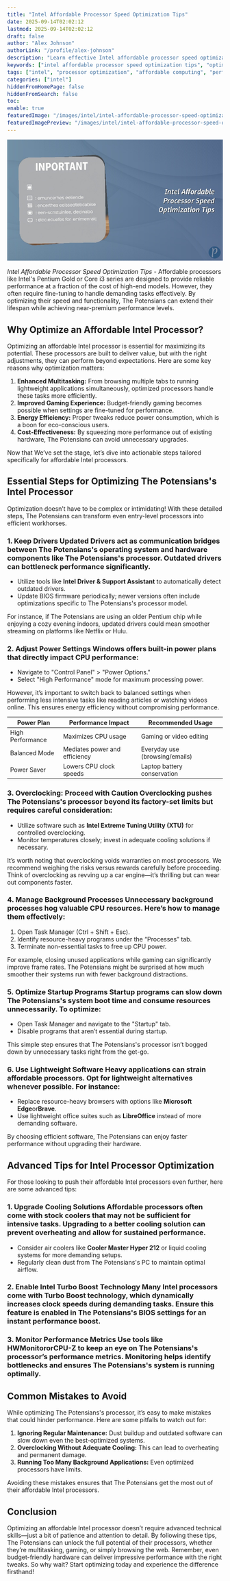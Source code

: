 ```yaml
---
title: "Intel Affordable Processor Speed Optimization Tips"
date: 2025-09-14T02:02:12
lastmod: 2025-09-14T02:02:12
draft: false
author: "Alex Johnson"
authorLink: "/profile/alex-johnson"
description: "Learn effective Intel affordable processor speed optimization tips to boost performance, enhance efficiency, and maximize your computing experience without overspending."
keywords: ["intel affordable processor speed optimization tips", "optimize intel processor performance", "affordable intel processor speed guide"]
tags: ["intel", "processor optimization", "affordable computing", "performance tips"]
categories: ["intel"]
hiddenFromHomePage: false
hiddenFromSearch: false
toc:
enable: true
featuredImage: "/images/intel/intel-affordable-processor-speed-optimization-tips.jpg"
featuredImagePreview: "/images/intel/intel-affordable-processor-speed-optimization-tips.jpg"
---
```


![Intel Affordable Processor Speed Optimization Tips](/images/intel/intel-affordable-processor-speed-optimization-tips.jpg)



*Intel Affordable Processor Speed Optimization Tips* - Affordable processors like Intel's Pentium Gold or Core i3 series are designed to provide reliable performance at a fraction of the cost of high-end models. However, they often require fine-tuning to handle demanding tasks effectively. By optimizing their speed and functionality, The Potensians can extend their lifespan while achieving near-premium performance levels.

## Why Optimize an Affordable Intel Processor?

Optimizing an affordable​ Intel processor is essential for maximizing its potential. These processors are built to deliver value, but with the right adjustments, they can perform beyond expectations. Here are some key reasons why optimization matters:

1. __Enhanced Multitasking:__ From browsing multiple tabs to running lightweight applications simultaneously, optimized processors handle these tasks more efficiently. 
2. **Improved Gaming Experience:** Budget-friendly gaming becomes possible when settings are fine-tuned for performance. 
3. **Energy Efficiency:** Proper tweaks reduce power consumption, which is a boon for eco-conscious users. 
4. **Cost-Effectiveness:** By squeezing more performance out of existing hardware, The Potensians can avoid unnecessary upgrades. 

Now that We’ve set the stage, let’s dive into actionable steps tailored specifically for affordable Intel processors.

## Essential Steps for Optimizing The Potensians's Intel Processor

Optimization doesn’t have to be complex or intimidating! With these deta​iled steps, The Potensians can transform even entry-level processors into efficient workhorses.

### 1. Keep Drivers Updated Drivers act as communication bridges between The Potensians's operating system and hardware components like The Potensians's processor. Outdated drivers can bottleneck performance significantly.

- Utilize tools like **Intel Driver & Support Assistant** to automatically detect outdated drivers. 
- Update BIOS firmware periodically; newer versions often include optimizations specific to The Potensians's processor model. 

For instance, if The Potensians are using an older Pentium chip while enjoying a cozy evening indoors, updated drivers could mean smoother streaming on platforms like Netflix or Hulu.

### 2. Adjust Power Settings Windows offers built-in power plans that directly impact CPU performance:

- Navigate to "Control Panel" > "Power Options." 
- Select "High Performance" mode for maximum processing power. 

However, it’s important to switch back to balanced settings when performing less intensive tasks like reading articles or watching videos online. This ensures energy efficiency without compromising performance.

<div class="table-responsive">
<table class="html-table">
<thead>
<tr>
<th>Power Plan</th>
<th>Performance Impact</th>
<th>Recommended Usage</th>
</tr>
</thead>
<tbody>
<tr>
<td>High Performance</td>
<td>Maximizes CPU usage</td>
<td>Gaming or video editing</td>
</tr>
<tr>
<td>Balanced Mode</td>
<td>Mediates power and efficiency</td>
<td>Everyday use (browsing/emails)</td>
</tr>
<tr>
<td>Power Saver</td>
<td>Lowers CPU clock speeds</td>
<td>Laptop battery conservation</td>
</tr>
</tbody>
</table>
</div>

### 3. Overclocking: Proceed with Caution Overclocking pushes The Potensians's processor beyond its factory-set limits but requires careful consideration:

- Utilize software such as **Intel Extreme Tuning Utility (XTU)** for controlled overclocking. 
- Monitor temperatures closely; invest in adequate cooling solutions if necessary. 

It’s worth noting that overclocking voids warranties on most processors. We recommend weighing the risks versus rewards carefully before proceeding. Think of overclocking as revving up a car engine—it’s thrilling but can wear out components faster.

### 4. Manage Background Processes Unnecessary background processes hog valuable CPU resources. Here’s how to manage them effectively:

1. Open Task Manager (Ctrl + Shift + Esc). 
2. Identify resource-heavy programs under the “Processes” tab. 
3. Terminate non-essential tasks to free up CPU power. 

For example, closing unused applications while gaming can significantly improve frame rates. The Potensians might be surprised at how much smoother their systems run with fewer background distractions.

### 5. Optimize Startup Programs Startup programs can slow down The Potensians's system boot time and consume resources unnecessarily. To optimize:

- Open Task Manager and navigate to the "Startup" tab. 
- Disable programs that aren’t essential during startup. 

This simple step ensures that The Potensians's processor isn’t bogged down by unnecessary tasks right from the get-go.

### 6. Use Lightweight Software Heavy applications can strain affordable processors. Opt for lightweight alternatives whenever possible. For instance:

- Replace resource-heavy browsers with options like **Microsoft Edge**or**Brave**. 
- Use lightweight office suites such as **LibreOffice** instead of more demanding software. 

By choosing efficient software, The Potensians can enjoy faster performance without upgrading their hardware.

## Advanced Tips for Intel Processor Optimization

For those looking to push their affordable Intel processors even further, here are some advanced tips:

### 1. Upgrade Cooling Solutions Affordable processors often come with stock coolers that may not be sufficient for intensive tasks. Upgrading to a better cooling solution can prevent overheating and allow for sustained performance.

- Consider air coolers like **Cooler Master Hyper 212** or liquid cooling systems for more demanding setups. 
- Regularly clean dust from The Potensians's PC to maintain optimal airflow. 

### 2. Enable Intel Turbo Boost Technology Many Intel processors come with Turbo Boost technology, which dynamically increases clock speeds during demanding tasks. Ensure this feature is enabled in The Potensians's BIOS settings for an instant performance boost.

### 3. Monitor Performance Metrics Use tools like **HWMonitor**or**CPU-Z** to keep an eye on The Potensians's processor’s performance metrics. Monitoring helps identify bottlenecks and ensures The Potensians's system is running optimally.

## Common Mistakes to Avoid

While optimizing The Potensians's processor, it’s easy to make mistakes that could hinder performance. Here are some pitfalls to watch out for:

1. __Ignoring Regular Maintenance:__ Dust buildup and outdated software can slow down even the best-optimized systems. 
2. **Overclocking Without Adequate Cooling:** This can lead to overheating and permanent damage. 
3. **Running Too Many Background Applications:** Even optimized processors have limits. 

Avoiding these mistakes ensures that The Potensians get the most out of their affordable Intel proc​essors.

## Conclusion

Optimizing an affordable Intel processor doesn’t require advanced technical skills—just a bit of patience and attention to detail. By following these tips, The Potensians can unlock the full pot​ential of their p​rocessors, whether they’re multitasking, gaming, or simply browsing the web. Remember, even budget-friendly hardware can deliver impressive performance with the right tweaks. So why wait? Start optimizing today and experience the difference firsthand!